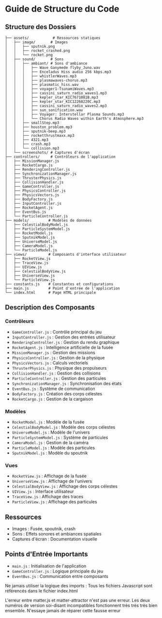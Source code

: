 # Guide de Structure du Code

## Structure des Dossiers

```
├── assets/           # Ressources statiques
│   ├── image/       # Images
│   │   ├── sputnik.png
│   │   ├── rocket_crashed.png
│   │   └── rocket.png
│   ├── sound/       # Sons
│   │   ├── ambiant/ # Sons d'ambiance
│   │   │   ├── Wave Ganymede flyby_Juno.wav
│   │   │   ├── Enceladus Hiss audio 256 kbps.mp3
│   │   │   ├── whistlerWaves.mp3
│   │   │   ├── plasmawaves-chorus.mp3
│   │   │   ├── plasmatic_hiss.wav
│   │   │   ├── voyager1-TsunamiWaves.mp3
│   │   │   ├── cassini_saturn_radio_waves1.mp3
│   │   │   ├── kepler_star_KIC7671081B.mp3
│   │   │   ├── kepler_star_KIC12268220C.mp3
│   │   │   ├── cassini_saturn_radio_waves2.mp3
│   │   │   ├── sun_sonification.wav
│   │   │   ├── Voyager: Interstellar Plasma Sounds.mp3
│   │   │   └── Chorus Radio Waves within Earth's Atmosphere.mp3
│   │   ├── smallStep.mp3
│   │   ├── houston_problem.mp3
│   │   ├── sputnik-beep.mp3
│   │   ├── rocketthrustmaxx.mp3
│   │   ├── 4321.mp3
│   │   ├── crash.mp3
│   │   └── collision.mp3
│   └── screenshots/ # Captures d'écran
├── controllers/     # Contrôleurs de l'application
│   ├── MissionManager.js
│   ├── RocketCargo.js
│   ├── RenderingController.js
│   ├── SynchronizationManager.js
│   ├── ThrusterPhysics.js
│   ├── CollisionHandler.js
│   ├── GameController.js
│   ├── PhysicsController.js
│   ├── PhysicsVectors.js
│   ├── BodyFactory.js
│   ├── InputController.js
│   ├── RocketAgent.js
│   ├── EventBus.js
│   └── ParticleController.js
├── models/         # Modèles de données
│   ├── CelestialBodyModel.js
│   ├── ParticleSystemModel.js
│   ├── RocketModel.js
│   ├── SputnikModel.js
│   ├── UniverseModel.js
│   ├── CameraModel.js
│   └── ParticleModel.js
├── views/          # Composants d'interface utilisateur
│   ├── RocketView.js
│   ├── TraceView.js
│   ├── UIView.js
│   ├── CelestialBodyView.js
│   ├── UniverseView.js
│   └── ParticleView.js
├── constants.js    # Constantes et configurations
├── main.js         # Point d'entrée de l'application
└── index.html      # Page HTML principale
```

## Description des Composants

### Contrôleurs
- `GameController.js` : Contrôle principal du jeu
- `InputController.js` : Gestion des entrées utilisateur
- `RenderingController.js` : Gestion du rendu graphique
- `RocketAgent.js` : Intelligence artificielle de la fusée
- `MissionManager.js` : Gestion des missions
- `PhysicsController.js` : Gestion de la physique
- `PhysicsVectors.js` : Calculs vectoriels
- `ThrusterPhysics.js` : Physique des propulseurs
- `CollisionHandler.js` : Gestion des collisions
- `ParticleController.js` : Gestion des particules
- `SynchronizationManager.js` : Synchronisation des états
- `EventBus.js` : Système de communication
- `BodyFactory.js` : Création des corps célestes
- `RocketCargo.js` : Gestion de la cargaison

### Modèles
- `RocketModel.js` : Modèle de la fusée
- `CelestialBodyModel.js` : Modèle des corps célestes
- `UniverseModel.js` : Modèle de l'univers
- `ParticleSystemModel.js` : Système de particules
- `CameraModel.js` : Gestion de la caméra
- `ParticleModel.js` : Modèle des particules
- `SputnikModel.js` : Modèle du spoutnik

### Vues
- `RocketView.js` : Affichage de la fusée
- `UniverseView.js` : Affichage de l'univers
- `CelestialBodyView.js` : Affichage des corps célestes
- `UIView.js` : Interface utilisateur
- `TraceView.js` : Affichage des traces
- `ParticleView.js` : Affichage des particules

## Ressources
- Images : Fusée, spoutnik, crash
- Sons : Effets sonores et ambiances spatiales
- Captures d'écran : Documentation visuelle

## Points d'Entrée Importants
- `main.js` : Initialisation de l'application
- `GameController.js` : Logique principale du jeu
- `EventBus.js` : Communication entre composants 

Ne jamais utiliser la logique des imports : Tous les fichiers Javascript sont référencés dans le fichier index.html 

L'erreur entre matter.js et matter-attractor n'est pas une erreur. Les deux numéros de version soi-disant incompatibles fonctionnent très très très bien ensemble. N'essaye jamais de réparer cette fausse erreur 